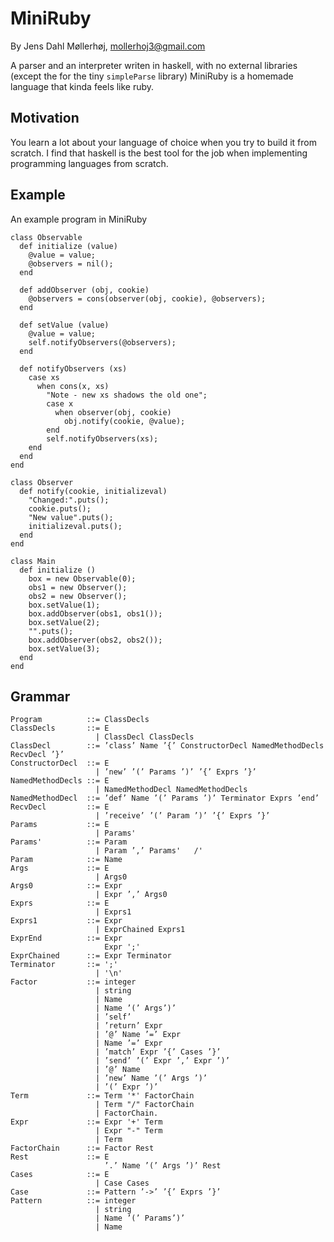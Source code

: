 MiniRuby
============
By Jens Dahl Møllerhøj, mollerhoj3@gmail.com

A parser and an interpreter writen in haskell, with no external libraries (except the for the tiny `simpleParse` library)
MiniRuby is a homemade language that kinda feels like ruby.

Motivation
----
You learn a lot about your language of choice when you try to build it from scratch.
I find that haskell is the best tool for the job when implementing programming languages from scratch.

Example
-----
An example program in MiniRuby
```
class Observable
  def initialize (value)
    @value = value;
    @observers = nil();
  end

  def addObserver (obj, cookie)
    @observers = cons(observer(obj, cookie), @observers);
  end

  def setValue (value)
    @value = value;
    self.notifyObservers(@observers);
  end

  def notifyObservers (xs)
    case xs
      when cons(x, xs)
        "Note - new xs shadows the old one";
        case x
          when observer(obj, cookie)
            obj.notify(cookie, @value);
        end
        self.notifyObservers(xs);
    end
  end 
end

class Observer
  def notify(cookie, initializeval)
    "Changed:".puts();
    cookie.puts();
    "New value".puts();
    initializeval.puts();
  end
end

class Main
  def initialize ()
    box = new Observable(0);
    obs1 = new Observer();
    obs2 = new Observer();
    box.setValue(1);
    box.addObserver(obs1, obs1());
    box.setValue(2);
    "".puts();
    box.addObserver(obs2, obs2());
    box.setValue(3);
  end
end
```

Grammar
-------
```
Program          ::= ClassDecls
ClassDecls       ::= E
                   | ClassDecl ClassDecls
ClassDecl        ::= ’class’ Name ’{’ ConstructorDecl NamedMethodDecls RecvDecl ’}’
ConstructorDecl  ::= E
                   | ’new’ ’(’ Params ’)’ ’{’ Exprs ’}’
NamedMethodDecls ::= E
                   | NamedMethodDecl NamedMethodDecls
NamedMethodDecl  ::= ’def’ Name ’(’ Params ’)’ Terminator Exprs ’end’
RecvDecl         ::= E
                   | ’receive’ ’(’ Param ’)’ ’{’ Exprs ’}’
Params           ::= E
                   | Params'
Params'          ::= Param
                   | Param ’,’ Params'   /'
Param            ::= Name
Args             ::= E
                   | Args0
Args0            ::= Expr
                   | Expr ’,’ Args0
Exprs            ::= E
                   | Exprs1
Exprs1           ::= Expr
                   | ExprChained Exprs1
ExprEnd          ::= Expr
                     Expr ';'
ExprChained      ::= Expr Terminator
Terminator       ::= ';'
                   | '\n'
Factor           ::= integer
                   | string
                   | Name
                   | Name ’(’ Args’)’
                   | ’self’
                   | ’return’ Expr
                   | ’@’ Name ’=’ Expr
                   | Name ’=’ Expr
                   | ’match’ Expr ’{’ Cases ’}’
                   | ’send’ ’(’ Expr ’,’ Expr ’)’
                   | ’@’ Name
                   | ’new’ Name ’(’ Args ’)’
                   | ’(’ Expr ’)’
Term             ::= Term '*' FactorChain
                   | Term "/" FactorChain
                   | FactorChain.
Expr             ::= Expr '+' Term
                   | Expr "-" Term
                   | Term
FactorChain      ::= Factor Rest
Rest             ::= E
                     ’.’ Name ’(’ Args ’)’ Rest
Cases            ::= E
                   | Case Cases
Case             ::= Pattern ’->’ ’{’ Exprs ’}’
Pattern          ::= integer
                   | string
                   | Name ’(’ Params’)’
                   | Name
```
